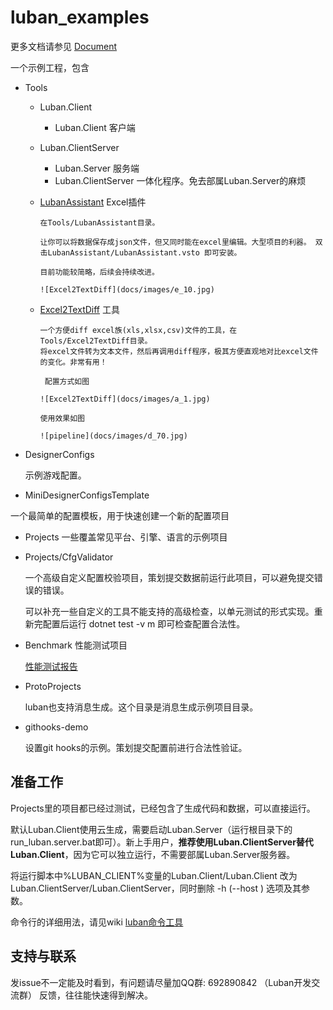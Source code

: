 # luban_examples

更多文档请参见 [Document](https://focus-creative-games.github.io/lubandoc/)

一个示例工程，包含

- Tools
  - Luban.Client
    - Luban.Client 客户端
  - Luban.ClientServer
    - Luban.Server 服务端
    - Luban.ClientServer 一体化程序。免去部属Luban.Server的麻烦

  - [LubanAssistant](https://github.com/focus-creative-games/luban/tree/main/src/LubanAssistant) Excel插件

        在Tools/LubanAssistant目录。

        让你可以将数据保存成json文件，但又同时能在excel里编辑。大型项目的利器。 双击LubanAssistant/LubanAssistant.vsto 即可安装。

        目前功能较简略，后续会持续改进。

        ![Excel2TextDiff](docs/images/e_10.jpg)

  - [Excel2TextDiff](https://github.com/focus-creative-games/Excel2TextDiff) 工具

        一个方便diff excel族(xls,xlsx,csv)文件的工具，在Tools/Excel2TextDiff目录。
        将excel文件转为文本文件，然后再调用diff程序，极其方便直观地对比excel文件的变化。非常有用！

         配置方式如图

        ![Excel2TextDiff](docs/images/a_1.jpg)

        使用效果如图

        ![pipeline](docs/images/d_70.jpg)
- DesignerConfigs

    示例游戏配置。

- MiniDesignerConfigsTemplate

一个最简单的配置模板，用于快速创建一个新的配置项目

- Projects 一些覆盖常见平台、引擎、语言的示例项目

- Projects/CfgValidator

    一个高级自定义配置校验项目，策划提交数据前运行此项目，可以避免提交错误的错误。

    可以补充一些自定义的工具不能支持的高级检查，以单元测试的形式实现。重新完配置后运行 dotnet test -v m 即可检查配置合法性。

- Benchmark 性能测试项目

    [性能测试报告](Benchmark/benchmark.md)

- ProtoProjects

    luban也支持消息生成。这个目录是消息生成示例项目目录。

- githooks-demo

  设置git hooks的示例。策划提交配置前进行合法性验证。

## 准备工作

Projects里的项目都已经过测试，已经包含了生成代码和数据，可以直接运行。

默认Luban.Client使用云生成，需要启动Luban.Server（运行根目录下的run_luban.server.bat即可）。新上手用户，**推荐使用Luban.ClientServer替代Luban.Client**，因为它可以独立运行，不需要部属Luban.Server服务器。

将运行脚本中%LUBAN_CLIENT%变量的Luban.Client/Luban.Client 改为 Luban.ClientServer/Luban.ClientServer，同时删除 -h (--host ) 选项及其参数。

命令行的详细用法，请见wiki [luban命令工具](https://github.com/focus-creative-games/luban/wiki/command_tools)

## 支持与联系

   发issue不一定能及时看到，有问题请尽量加QQ群: 692890842 （Luban开发交流群） 反馈，往往能快速得到解决。
